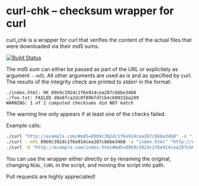 # curl-chk – checksum wrapper for curl

curl_chk is a wrapper for curl that verifies the content
of the actual files that were downloaded via their md5 sums.

[![Build Status](https://travis-ci.org/JosuaKrause/curl-chk.svg?branch=master)](https://travis-ci.org/JosuaKrause/curl-chk)

The md5 sum can either be passed as part of the URL or explicitely as
argument `--md5`. All other arguments are used as is and as specified by curl.
The results of the integrity check are printed to *stderr* in the format:

```
./index.html: OK 09b9c392dc1f6e914cea287cb6be34b0
./foo.txt: FAILED d8e8fca2dc0f896fd7cb4cb0031ba249
WARNING: 1 of 2 computed checksums did NOT match
```

The warning line only appears if at least one of the checks failed.

Example calls:
```bash
./curl "http://example.com/#md5=09b9c392dc1f6e914cea287cb6be34b0" -o "index.html"
./curl --md5 09b9c392dc1f6e914cea287cb6be34b0 -o "index.html" "http://example.com/"
./curl -O "http://example.com/index.html#md5=09b9c392dc1f6e914cea287cb6be34b0"
```

You can use the wrapper either directly or by renaming
the original, changing `REAL_CURL` in the script, and
moving the script into path.

Pull requests are highly appreciated!
